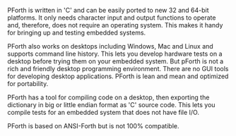 PForth is written in 'C' and can be easily ported to new 32 and 64-bit platforms. It only needs character input and output functions to operate and, therefore, does not require an operating system.  This makes it handy for bringing up and testing embedded systems.

PForth also works on desktops including Windows, Mac and Linux and supports command line history. This lets you develop hardware tests on a desktop before trying them on your embedded system. But pForth is not a rich and friendly desktop programming environment. There are no GUI tools for developing desktop applications. PForth is lean and mean and optimized for portability.

PForth has a tool for compiling code on a desktop, then exporting the dictionary in big or little endian format as 'C' source code. This lets you compile tests for an embedded system that does not have file I/O.

PForth is based on ANSI-Forth but is not 100% compatible.
